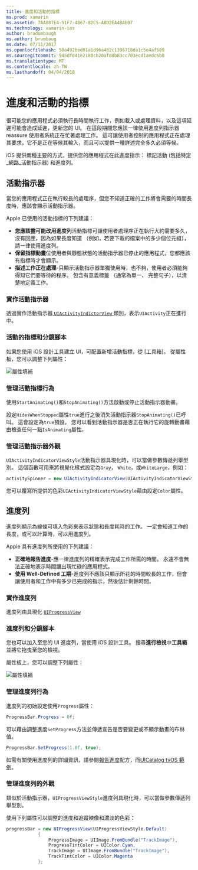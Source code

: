 ```yaml
---
title: 進度和活動的指標
ms.prod: xamarin
ms.assetid: 7AA887E4-51F7-4867-82C5-A8D2EA48AE07
ms.technology: xamarin-ios
author: bradumbaugh
ms.author: brumbaug
ms.date: 07/11/2017
ms.openlocfilehash: 58a492bed81a1d96a482c1396718da1c5e4af589
ms.sourcegitcommit: 945df041e2180cb20af08b83cc703ecd1aedc6b0
ms.translationtype: MT
ms.contentlocale: zh-TW
ms.lasthandoff: 04/04/2018
---
```

# <a name="progress-and-activity-indicators"></a>進度和活動的指標

很可能您的應用程式必須執行長時間執行工作，例如載入或處理資料，以及這項延遲可能會造成延遲，更新您的 UI。 在這段期間您應該一律使用進度列指示器 reassure 使用者系統正在忙著處理工作。 這可讓使用者控制的應用程式正在處理其要求，它不是正在等候其輸入，而且可以提供一種詳述完全多久必須等候。

iOS 提供兩種主要的方式，提供您的應用程式在此進度指示： 標記活動 (包括特定_網路_活動指示器) 和進度列。

## <a name="activity-indicator"></a>活動指示器

當您的應用程式正在執行較長的處理序，但您不知道正確的工作將會需要的時間長度時，應該會顯示活動指示器。

Apple 已使用的活動指標的下列建議：

- **您應該盡可能改用進度列**活動指標可讓使用者處理序正在執行大約需要多久，沒有回應，因為如果長度知道 （例如，若要下載的檔案中的多少個位元組），請一律使用進度列。
- **保留指標動畫**位使用者與靜態狀態的活動指示器已停止的應用程式，您都應該有指標時才會顯示。
- **描述工作正在處理**-只顯示活動指示器單獨使用時，也不夠，使用者必須能夠得知它們要等待的程序。 包含有意義標籤 （通常為單一、 完整句子），以清楚地定義工作。

### <a name="implementing-an-activity-indicator"></a>實作活動指示器

透過實作活動指示器[ `UIActivityIndictorView` ](https://developer.xamarin.com/api/type/UIKit.UIActivityIndicatorView/)類別，表示`UIActivity`正在進行中。

### <a name="activity-indicators-and-storyboards"></a>活動的指標和分鏡腳本

如果您使用 iOS 設計工具建立 UI，可配置新增活動指標，從 [工具箱]。 從屬性板，您可以調整下列屬性：

![屬性填補](progress-activity-indicator-images/progress-indicator1.png)

### <a name="managing-activity-indicator-behavior"></a>管理活動指標行為

使用`StartAnimating()`和`StopAnimating()`方法啟動或停止活動指示器動畫。

設定`HidesWhenStopped`屬性`true`進行之後消失活動指示器`StopAnimating()`已呼叫。 這會設定為`true`預設。 您可以看到活動指示器是否正在執行它的旋轉動畫藉由檢查任何一點`IsAnimating`屬性。 


### <a name="managing-activity-indicator-appearances"></a>管理活動指示器外觀

`UIActivityIndicatorViewStyle`活動指示器具現化時，可以當做參數傳遞列舉型別。 這個函數可用來將視覺化樣式設定為`Gray`， `White`，或`WhiteLarge`，例如：

```csharp
activitySpinner = new UIActivityIndicatorView(UIActivityIndicatorViewStyle.WhiteLarge);
```

您可以覆寫所提供的色彩`UIActivityIndicatorViewStyle`藉由設定`Color`屬性。

## <a name="progress-bar"></a>進度列

進度列顯示為線條可填入色彩來表示狀態和長度耗時的工作。 一定會知道工作的長度，或可以計算時，可以用進度列。

Apple 具有進度列所使用的下列建議：

- **正確地報告進度**-應一律進度列的精確表示完成工作所需的時間。 永遠不會無法正確地表示時間讓出現忙碌的應用程式。
- **使用 Well-Defined 工期**-進度列不應該只顯示所花的時間較長的工作，但會讓使用者和工作中有多少已完成的指示，然後估計剩餘時間。

### <a name="implementing-an-progress-bar"></a>實作進度列

進度列由具現化 [`UIProgressView`](https://developer.xamarin.com/api/type/UIKit.UIProgressView/)

### <a name="progress-bars-and-storyboards"></a>進度列和分鏡腳本

您也可以加入至您的 UI 進度列，當使用 iOS 設計工具。 搜尋**進行檢視**中**工具箱**並將它拖曳至您的檢視。

屬性板上，您可以調整下列屬性：

![屬性填補](progress-activity-indicator-images/progress-indicator3.png)


### <a name="managing-progress-bar-behavior"></a>管理進度列行為

進度列的初始設定使用`Progress`屬性：

```csharp
ProgressBar.Progress = 0f;
```

可以藉由調整進度`SetProgress`方法並傳遞宣告是否要變更或不顯示動畫的布林值。

```csharp
ProgressBar.SetProgress(1.0f, true);
```

如需有關使用進度列的詳細資訊，請參閱[報告進度](https://developer.xamarin.com/recipes/cross-platform/networking/download_progress/#Reporting_Progress_in_iOS)配方，而[UICatalog tvOS 範例](https://developer.xamarin.com/samples/monotouch/tvos/UICatalog/)。

### <a name="managing-progress-bar-appearance"></a>管理進度列的外觀

類似於活動指示器，`UIProgressViewStyle`進度列具現化時，可以當做參數傳遞列舉型別。

使用下列屬性可以調整的進度和追蹤映像和濃淡的色彩：

```csharp
progressBar = new UIProgressView(UIProgressViewStyle.Default)
            {
                ProgressImage = UIImage.FromBundle("TrackImage"),
                ProgressTintColor = UIColor.Cyan,
                TrackImage = UIImage.FromBundle("TrackImage"),
                TrackTintColor = UIColor.Magenta
            }; 
```




